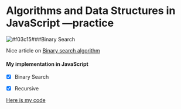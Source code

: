 # Algorithms and Data Structures in JavaScript &mdash;practice

![#f03c15](https://placehold.it/15/f03c15/000000?text=+)###Binary Search



Nice article on [Binary search algorithm](https://en.wikipedia.org/wiki/Binary_search_algorithm)

#### My implementation in JavaScript

- [x] Binary Search

- [x] Recursive

[Here is my code](https://github.com/wehelie/JSAlgDos/blob/master/binarysearch/binarysearch.js)


